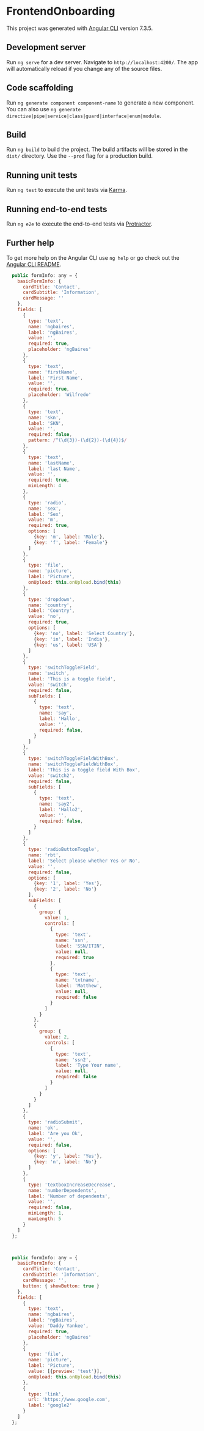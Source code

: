 # FrontendOnboarding

This project was generated with [Angular CLI](https://github.com/angular/angular-cli) version 7.3.5.

## Development server

Run `ng serve` for a dev server. Navigate to `http://localhost:4200/`. The app will automatically reload if you change any of the source files.

## Code scaffolding

Run `ng generate component component-name` to generate a new component. You can also use `ng generate directive|pipe|service|class|guard|interface|enum|module`.

## Build

Run `ng build` to build the project. The build artifacts will be stored in the `dist/` directory. Use the `--prod` flag for a production build.

## Running unit tests

Run `ng test` to execute the unit tests via [Karma](https://karma-runner.github.io).

## Running end-to-end tests

Run `ng e2e` to execute the end-to-end tests via [Protractor](http://www.protractortest.org/).

## Further help

To get more help on the Angular CLI use `ng help` or go check out the [Angular CLI README](https://github.com/angular/angular-cli/blob/master/README.md).



```javascript
  public formInfo: any = {
    basicFormInfo: {
      cardTitle: 'Contact',
      cardSubtitle: 'Information',
      cardMessage: ''
    },
    fields: [
      {
        type: 'text',
        name: 'ngbaires',
        label: 'ngBaires',
        value: '',
        required: true,
        placeholder: 'ngBaires'
      },
      {
        type: 'text',
        name: 'firstName',
        label: 'First Name',
        value: '',
        required: true,
        placeholder: 'Wilfredo'
      },
      {
        type: 'text',
        name: 'skn',
        label: 'SKN',
        value: '',
        required: false,
        pattern: /^(\d{3})-(\d{2})-(\d{4})$/
      },
      {
        type: 'text',
        name: 'lastName',
        label: 'last Name',
        value: '',
        required: true,
        minLength: 4
      },
      {
        type: 'radio',
        name: 'sex',
        label: 'Sex',
        value: 'm',
        required: true,
        options: [
          {key: 'm', label: 'Male'},
          {key: 'f', label: 'Female'}
        ]
      },
      {
        type: 'file',
        name: 'picture',
        label: 'Picture',
        onUpload: this.onUpload.bind(this)
      },
      {
        type: 'dropdown',
        name: 'country',
        label: 'Country',
        value: 'no',
        required: true,
        options: [
          {key: 'no', label: 'Select Country'},
          {key: 'in', label: 'India'},
          {key: 'us', label: 'USA'}
        ]
      },
      {
        type: 'switchToggleField',
        name: 'switch',
        label: 'This is a toggle field',
        value: 'switch',
        required: false,
        subFields: [
          {
            type: 'text',
            name: 'say',
            label: 'Hallo',
            value: '',
            required: false,
          }
        ]
      },
      {
        type: 'switchToggleFieldWithBox',
        name: 'switchToggleFieldWithBox',
        label: 'This is a toggle field With Box',
        value: 'switch2',
        required: false,
        subFields: [
          {
            type: 'text',
            name: 'say2',
            label: 'Hallo2',
            value: '',
            required: false,
          }
        ]
      },
      {
        type: 'radioButtonToggle',
        name: 'rbt',
        label: 'Select please whether Yes or No',
        value: '',
        required: false,
        options: [
          {key: '1', label: 'Yes'},
          {key: '2', label: 'No'}
        ],
        subFields: [
          {
            group: {
              value: 1,
              controls: [
                {
                  type: 'text',
                  name: 'ssn',
                  label: 'SSN/ITIN',
                  value: null,
                  required: true
                },
                {
                  type: 'text',
                  name: 'txtname',
                  label: 'Matthew',
                  value: null,
                  required: false
                }
              ]
            }
          },
          {
            group: {
              value: 2,
              controls: [
                {
                  type: 'text',
                  name: 'ssn2',
                  label: 'Type Your name',
                  value: null,
                  required: false
                }
              ]
            }
          }
        ]
      },
      {
        type: 'radioSubmit',
        name: 'ok',
        label: 'Are you Ok',
        value: '',
        required: false,
        options: [
          {key: 'y', label: 'Yes'},
          {key: 'n', label: 'No'}
        ]
      },
      {
        type: 'textboxIncreaseDecrease',
        name: 'numberDependents',
        label: 'Number of dependents',
        value: '',
        required: false,
        minLength: 1,
        maxLength: 5
      }
    ]
  };



  public formInfo: any = {
    basicFormInfo: {
      cardTitle: 'Contact',
      cardSubtitle: 'Information',
      cardMessage: '',
      button: { showButton: true }
    },
    fields: [
      {
        type: 'text',
        name: 'ngbaires',
        label: 'ngBaires',
        value: 'Daddy Yankee',
        required: true,
        placeholder: 'ngBaires'
      },
      {
        type: 'file',
        name: 'picture',
        label: 'Picture',
        value: [{preview: 'test'}],
        onUpload: this.onUpload.bind(this)
      },
      {
        type: 'link',
        url: 'https://www.google.com',
        label: 'google2'
      }
    ]
  };
```





